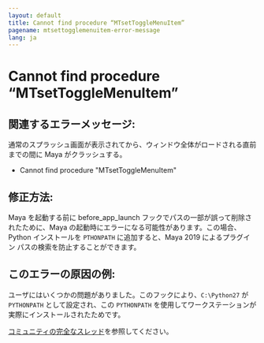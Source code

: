 ```yaml
---
layout: default
title: Cannot find procedure “MTsetToggleMenuItem”
pagename: mtsettogglemenuitem-error-message
lang: ja
---
```


# Cannot find procedure “MTsetToggleMenuItem”

## 関連するエラーメッセージ:

通常のスプラッシュ画面が表示されてから、ウィンドウ全体がロードされる直前までの間に Maya がクラッシュする。
- Cannot find procedure "MTsetToggleMenuItem"

## 修正方法:

Maya を起動する前に before_app_launch フックでパスの一部が誤って削除されたために、Maya の起動時にエラーになる可能性があります。この場合、Python インストールを `PTHONPATH` に追加すると、Maya 2019 によるプラグイン パスの検索を防止することができます。

## このエラーの原因の例:
ユーザにはいくつかの問題がありました。このフックにより、`C:\Python27` が `PYTHONPATH` として設定され、この `PYTHONPATH` を使用してワークステーションが実際にインストールされたためです。

[コミュニティの完全なスレッド](https://community.shotgridsoftware.com/t/tk-maya-cannot-find-procedure-mtsettogglemenuitem/4629)を参照してください。

